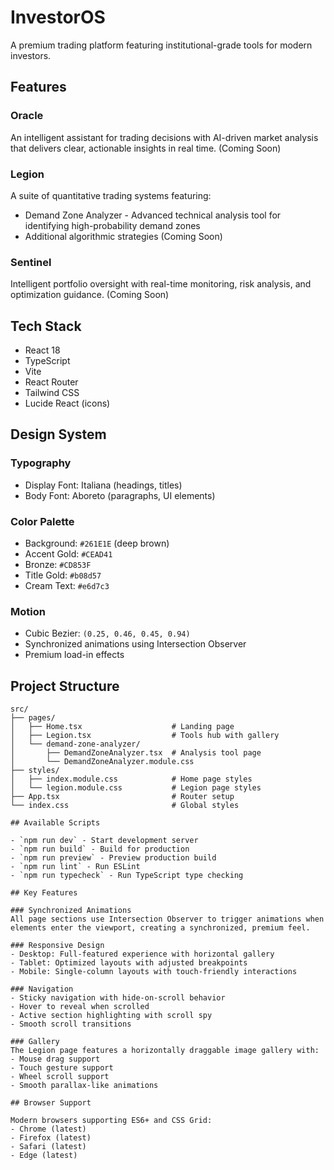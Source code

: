 # InvestorOS

A premium trading platform featuring institutional-grade tools for modern investors.

## Features

### Oracle
An intelligent assistant for trading decisions with AI-driven market analysis that delivers clear, actionable insights in real time. (Coming Soon)

### Legion
A suite of quantitative trading systems featuring:
- Demand Zone Analyzer - Advanced technical analysis tool for identifying high-probability demand zones
- Additional algorithmic strategies (Coming Soon)

### Sentinel
Intelligent portfolio oversight with real-time monitoring, risk analysis, and optimization guidance. (Coming Soon)

## Tech Stack

- React 18
- TypeScript
- Vite
- React Router
- Tailwind CSS
- Lucide React (icons)

## Design System

### Typography
- Display Font: Italiana (headings, titles)
- Body Font: Aboreto (paragraphs, UI elements)

### Color Palette
- Background: `#261E1E` (deep brown)
- Accent Gold: `#CEAD41`
- Bronze: `#CD853F`
- Title Gold: `#b08d57`
- Cream Text: `#e6d7c3`

### Motion
- Cubic Bezier: `(0.25, 0.46, 0.45, 0.94)`
- Synchronized animations using Intersection Observer
- Premium load-in effects

## Project Structure

```
src/
├── pages/
│   ├── Home.tsx                    # Landing page
│   ├── Legion.tsx                  # Tools hub with gallery
│   └── demand-zone-analyzer/
│       ├── DemandZoneAnalyzer.tsx  # Analysis tool page
│       └── DemandZoneAnalyzer.module.css
├── styles/
│   ├── index.module.css            # Home page styles
│   └── legion.module.css           # Legion page styles
├── App.tsx                         # Router setup
└── index.css                       # Global styles

## Available Scripts

- `npm run dev` - Start development server
- `npm run build` - Build for production
- `npm run preview` - Preview production build
- `npm run lint` - Run ESLint
- `npm run typecheck` - Run TypeScript type checking

## Key Features

### Synchronized Animations
All page sections use Intersection Observer to trigger animations when elements enter the viewport, creating a synchronized, premium feel.

### Responsive Design
- Desktop: Full-featured experience with horizontal gallery
- Tablet: Optimized layouts with adjusted breakpoints
- Mobile: Single-column layouts with touch-friendly interactions

### Navigation
- Sticky navigation with hide-on-scroll behavior
- Hover to reveal when scrolled
- Active section highlighting with scroll spy
- Smooth scroll transitions

### Gallery
The Legion page features a horizontally draggable image gallery with:
- Mouse drag support
- Touch gesture support
- Wheel scroll support
- Smooth parallax-like animations

## Browser Support

Modern browsers supporting ES6+ and CSS Grid:
- Chrome (latest)
- Firefox (latest)
- Safari (latest)
- Edge (latest)